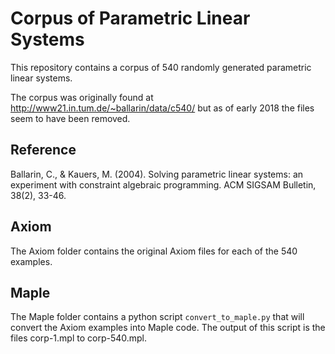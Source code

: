 # Corpus of Parametric Linear Systems

This repository contains a corpus of 540 randomly generated parametric linear systems.

The corpus was originally found at http://www21.in.tum.de/~ballarin/data/c540/ but as of early 2018 the files seem to have been removed.

## Reference
Ballarin, C., & Kauers, M. (2004). Solving parametric linear systems: an experiment with constraint algebraic programming. ACM SIGSAM Bulletin, 38(2), 33-46.

## Axiom
The Axiom folder contains the original Axiom files for each of the 540 examples.

## Maple
The Maple folder contains a python script `convert_to_maple.py` that will convert the Axiom examples into Maple code. The output of this script is the files corp-1.mpl to corp-540.mpl.
